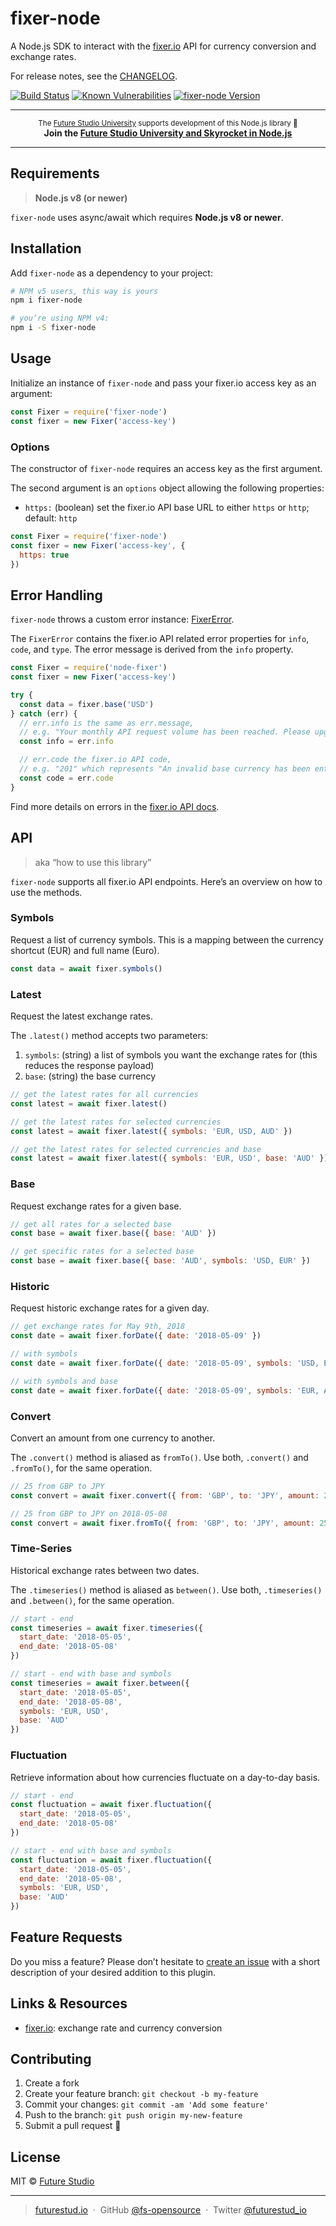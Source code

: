 # fixer-node

A Node.js SDK to interact with the [fixer.io](https://fixer.io) API for currency conversion and exchange rates.

For release notes, see the [CHANGELOG](https://github.com/fs-opensource/fixer-node/blob/master/CHANGELOG.md).


<p align="left">
    <a href="https://travis-ci.org/fs-opensource/fixer-node"><img src="https://camo.githubusercontent.com/9f56ef242c6f588f74f39f0bd61c1acd34d853af/68747470733a2f2f7472617669732d63692e6f72672f66732d6f70656e736f757263652f686170692d67656f2d6c6f636174652e7376673f6272616e63683d6d6173746572" alt="Build Status" data-canonical-src="https://travis-ci.org/fs-opensource/fixer-node.svg?branch=master" style="max-width:100%;"></a>
    <a href="https://snyk.io/test/github/fs-opensource/fixer-node"><img src="https://snyk.io/test/github/fs-opensource/fixer-node/badge.svg" alt="Known Vulnerabilities" data-canonical-src="https://snyk.io/test/github/fs-opensource/fixer-node" style="max-width:100%;"></a>
    <a href="https://www.npmjs.com/package/fixer-node"><img src="https://img.shields.io/npm/v/fixer-node.svg" alt="fixer-node Version" data-canonical-src="https://img.shields.io/npm/v/fixer-node.svg" style="max-width:100%;"></a>
</p>

------

<p align="center"><sup>The <a href="https://futurestud.io">Future Studio University</a> supports development of this Node.js library 🚀</sup>
<br><b>
Join the <a href="https://futurestud.io/university">Future Studio University and Skyrocket in Node.js</a></b>
</p>

------


## Requirements
> **Node.js v8 (or newer)**

`fixer-node` uses async/await which requires **Node.js v8 or newer**.


## Installation
Add `fixer-node` as a dependency to your project:

```bash
# NPM v5 users, this way is yours
npm i fixer-node

# you’re using NPM v4:
npm i -S fixer-node
```


## Usage
Initialize an instance of `fixer-node` and pass your fixer.io access key as an argument:

```js
const Fixer = require('fixer-node')
const fixer = new Fixer('access-key')
```


### Options
The constructor of `fixer-node` requires an access key as the first argument.

The second argument is an `options` object allowing the following properties:

- `https:` (boolean) set the fixer.io API base URL to either `https` or `http`; default: `http`

```js
const Fixer = require('fixer-node')
const fixer = new Fixer('access-key', {
  https: true
})
```

## Error Handling
`fixer-node` throws a custom error instance: [FixerError](https://github.com/fs-opensource/fixer-node/blob/master/lib/fixer-error.js).

The `FixerError` contains the fixer.io API related error properties for `info`, `code`, and `type`.
The error message is derived from the `info` property.

```js
const Fixer = require('node-fixer')
const fixer = new Fixer('access-key')

try {
  const data = fixer.base('USD')
} catch (err) {
  // err.info is the same as err.message,
  // e.g. "Your monthly API request volume has been reached. Please upgrade your plan"
  const info = err.info

  // err.code the fixer.io API code,
  // e.g. "201" which represents "An invalid base currency has been entered."
  const code = err.code
}
```

Find more details on errors in the [fixer.io API docs](https://fixer.io/documentation#errors).


## API
> aka “how to use this library”

`fixer-node` supports all fixer.io API endpoints. Here’s an overview on how to use the methods.

### Symbols
Request a list of currency symbols.
This is a mapping between the currency shortcut (EUR) and full name (Euro).

```js
const data = await fixer.symbols()
```


### Latest
Request the latest exchange rates.

The `.latest()` method accepts two parameters:

1. `symbols`: (string) a list of symbols you want the exchange rates for (this reduces the response payload)
2. `base`: (string) the base currency

```js
// get the latest rates for all currencies
const latest = await fixer.latest()

// get the latest rates for selected currencies
const latest = await fixer.latest({ symbols: 'EUR, USD, AUD' })

// get the latest rates for selected currencies and base
const latest = await fixer.latest({ symbols: 'EUR, USD', base: 'AUD' })
```


### Base
Request exchange rates for a given base.

```js
// get all rates for a selected base
const base = await fixer.base({ base: 'AUD' })

// get specific rates for a selected base
const base = await fixer.base({ base: 'AUD', symbols: 'USD, EUR' })
```


### Historic
Request historic exchange rates for a given day.

```js
// get exchange rates for May 9th, 2018
const date = await fixer.forDate({ date: '2018-05-09' })

// with symbols
const date = await fixer.forDate({ date: '2018-05-09', symbols: 'USD, EUR, AUD' })

// with symbols and base
const date = await fixer.forDate({ date: '2018-05-09', symbols: 'EUR, AUD', base: 'USD' })
```


### Convert
Convert an amount from one currency to another.

The `.convert()` method is aliased as `fromTo()`.
Use both, `.convert()` and `.fromTo()`, for the same operation.

```js
// 25 from GBP to JPY
const convert = await fixer.convert({ from: 'GBP', to: 'JPY', amount: 25 })

// 25 from GBP to JPY on 2018-05-08
const convert = await fixer.fromTo({ from: 'GBP', to: 'JPY', amount: 25, date: '2018-05-08' })
```


### Time-Series
Historical exchange rates between two dates.

The `.timeseries()` method is aliased as `between()`.
Use both, `.timeseries()` and `.between()`, for the same operation.


```js
// start - end
const timeseries = await fixer.timeseries({
  start_date: '2018-05-05',
  end_date: '2018-05-08'
})

// start - end with base and symbols
const timeseries = await fixer.between({
  start_date: '2018-05-05',
  end_date: '2018-05-08',
  symbols: 'EUR, USD',
  base: 'AUD'
})
```


### Fluctuation
Retrieve information about how currencies fluctuate on a day-to-day basis.

```js
// start - end
const fluctuation = await fixer.fluctuation({
  start_date: '2018-05-05',
  end_date: '2018-05-08'
})

// start - end with base and symbols
const fluctuation = await fixer.fluctuation({
  start_date: '2018-05-05',
  end_date: '2018-05-08',
  symbols: 'EUR, USD',
  base: 'AUD'
})
```


## Feature Requests
Do you miss a feature? Please don’t hesitate to
[create an issue](https://github.com/fs-opensource/fixer-node/issues) with a short description of your desired addition to this plugin.


## Links & Resources

- [fixer.io](https://fixer.io): exchange rate and currency conversion


## Contributing

1.  Create a fork
2.  Create your feature branch: `git checkout -b my-feature`
3.  Commit your changes: `git commit -am 'Add some feature'`
4.  Push to the branch: `git push origin my-new-feature`
5.  Submit a pull request 🚀


## License

MIT © [Future Studio](https://futurestud.io)

---

> [futurestud.io](https://futurestud.io) &nbsp;&middot;&nbsp;
> GitHub [@fs-opensource](https://github.com/fs-opensource/) &nbsp;&middot;&nbsp;
> Twitter [@futurestud_io](https://twitter.com/futurestud_io)
